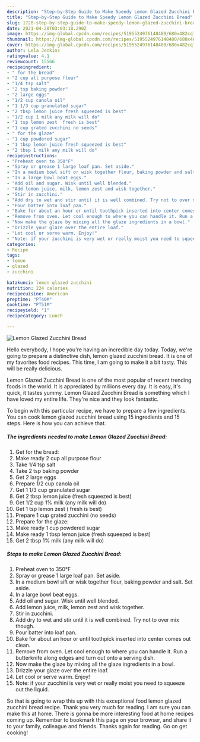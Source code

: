```yaml
---
description: "Step-by-Step Guide to Make Speedy Lemon Glazed Zucchini Bread"
title: "Step-by-Step Guide to Make Speedy Lemon Glazed Zucchini Bread"
slug: 1728-step-by-step-guide-to-make-speedy-lemon-glazed-zucchini-bread
date: 2021-04-20T03:03:18.290Z
image: https://img-global.cpcdn.com/recipes/5195524976148480/680x482cq70/lemon-glazed-zucchini-bread-recipe-main-photo.jpg
thumbnail: https://img-global.cpcdn.com/recipes/5195524976148480/680x482cq70/lemon-glazed-zucchini-bread-recipe-main-photo.jpg
cover: https://img-global.cpcdn.com/recipes/5195524976148480/680x482cq70/lemon-glazed-zucchini-bread-recipe-main-photo.jpg
author: Lela Jenkins
ratingvalue: 4.1
reviewcount: 15566
recipeingredient:
- " for the bread"
- "2 cup all purpose flour"
- "1/4 tsp salt"
- "2 tsp baking powder"
- "2 large eggs"
- "1/2 cup canola oil"
- "1 1/3 cup granulated sugar"
- "2 tbsp lemon juice fresh squeezed is best"
- "1/2 cup 1 milk any milk will do"
- "1 tsp lemon zest  fresh is best"
- "1 cup grated zucchini no seeds"
- " for the glaze"
- "1 cup powdered sugar"
- "1 tbsp lemon juice fresh squeezed is best"
- "2 tbsp 1 milk any milk will do"
recipeinstructions:
- "Preheat oven to 350°F"
- "Spray or grease 1 large loaf pan. Set aside."
- "In a medium bowl sift or wisk together flour, baking powder and salt. Set aside."
- "In a large bowl beat eggs."
- "Add oil and sugar. Wisk until well blended."
- "Add lemon juice, milk, lemon zest and wisk together."
- "Stir in zucchini."
- "Add dry to wet and stir until it is well combined. Try not to over mix though."
- "Pour batter into loaf pan."
- "Bake for about an hour or until toothpick inserted into center comes out clean."
- "Remove from oven. Let cool enough to where you can handle it. Run a butterknife along edges and turn out onto a serving dish."
- "Now make the glaze by mixing all the glaze ingredients in a bowl."
- "Drizzle your glaze over the entire loaf."
- "Let cool or serve warm. Enjoy!"
- "Note: if your zucchini is very wet or really moist you need to squeeze out the liquid."
categories:
- Recipe
tags:
- lemon
- glazed
- zucchini

katakunci: lemon glazed zucchini 
nutrition: 224 calories
recipecuisine: American
preptime: "PT40M"
cooktime: "PT51M"
recipeyield: "1"
recipecategory: Lunch

---
```



![Lemon Glazed Zucchini Bread](https://img-global.cpcdn.com/recipes/5195524976148480/680x482cq70/lemon-glazed-zucchini-bread-recipe-main-photo.jpg)

Hello everybody, I hope you're having an incredible day today. Today, we're going to prepare a distinctive dish, lemon glazed zucchini bread. It is one of my favorites food recipes. This time, I am going to make it a bit tasty. This will be really delicious.

Lemon Glazed Zucchini Bread is one of the most popular of recent trending foods in the world. It is appreciated by millions every day. It is easy, it's quick, it tastes yummy. Lemon Glazed Zucchini Bread is something which I have loved my entire life. They're nice and they look fantastic.




To begin with this particular recipe, we have to prepare a few ingredients. You can cook lemon glazed zucchini bread using 15 ingredients and 15 steps. Here is how you can achieve that.

<!--inarticleads1-->

##### The ingredients needed to make Lemon Glazed Zucchini Bread:

1. Get  for the bread:
1. Make ready 2 cup all purpose flour
1. Take 1/4 tsp salt
1. Take 2 tsp baking powder
1. Get 2 large eggs
1. Prepare 1/2 cup canola oil
1. Get 1 1/3 cup granulated sugar
1. Get 2 tbsp lemon juice (fresh squeezed is best)
1. Get 1/2 cup 1% milk (any milk will do)
1. Get 1 tsp lemon zest ( fresh is best)
1. Prepare 1 cup grated zucchini (no seeds)
1. Prepare  for the glaze:
1. Make ready 1 cup powdered sugar
1. Make ready 1 tbsp lemon juice (fresh squeezed is best)
1. Get 2 tbsp 1% milk (any milk will do)




<!--inarticleads2-->

##### Steps to make Lemon Glazed Zucchini Bread:

1. Preheat oven to 350°F
1. Spray or grease 1 large loaf pan. Set aside.
1. In a medium bowl sift or wisk together flour, baking powder and salt. Set aside.
1. In a large bowl beat eggs.
1. Add oil and sugar. Wisk until well blended.
1. Add lemon juice, milk, lemon zest and wisk together.
1. Stir in zucchini.
1. Add dry to wet and stir until it is well combined. Try not to over mix though.
1. Pour batter into loaf pan.
1. Bake for about an hour or until toothpick inserted into center comes out clean.
1. Remove from oven. Let cool enough to where you can handle it. Run a butterknife along edges and turn out onto a serving dish.
1. Now make the glaze by mixing all the glaze ingredients in a bowl.
1. Drizzle your glaze over the entire loaf.
1. Let cool or serve warm. Enjoy!
1. Note: if your zucchini is very wet or really moist you need to squeeze out the liquid.




So that is going to wrap this up with this exceptional food lemon glazed zucchini bread recipe. Thank you very much for reading. I am sure you can make this at home. There is gonna be more interesting food at home recipes coming up. Remember to bookmark this page on your browser, and share it to your family, colleague and friends. Thanks again for reading. Go on get cooking!
